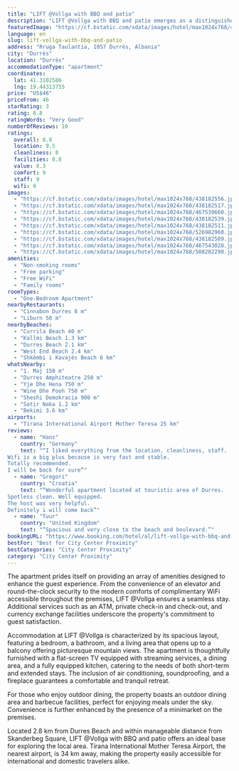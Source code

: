 ```yaml
---
title: "LIFT @Vollga with BBQ and patio"
description: "LIFT @Vollga with BBQ and patio emerges as a distinguished choice for travelers seeking a blend of comfort and convenience in Durrës."
featuredImage: "https://cf.bstatic.com/xdata/images/hotel/max1024x768/438182556.jpg?k=2ee9649a0872c2041e41ac854cea59c56cf03abb155cac6a74bf7ec1a7f2ab03&o=&hp=1"
language: en
slug: lift-vollga-with-bbq-and-patio
address: "Rruga Taulantia, 1057 Durrës, Albania"
city: "Durrës"
location: "Durrës"
accommodationType: "apartment"
coordinates:
  lat: 41.3102586
  lng: 19.44313755
price: "US$46"
priceFrom: 46
starRating: 3
rating: 8.8
ratingWords: "Very Good"
numberOfReviews: 10
ratings:
  overall: 8.8
  location: 9.5
  cleanliness: 8
  facilities: 8.8
  value: 8.3
  comfort: 9
  staff: 9
  wifi: 0
images:
  - "https://cf.bstatic.com/xdata/images/hotel/max1024x768/438182556.jpg?k=2ee9649a0872c2041e41ac854cea59c56cf03abb155cac6a74bf7ec1a7f2ab03&o=&hp=1"
  - "https://cf.bstatic.com/xdata/images/hotel/max1024x768/438182517.jpg?k=f9e35e981aa45bee466f357283fcaa19d790a5605253d68ff9b414e451f7073c&o=&hp=1"
  - "https://cf.bstatic.com/xdata/images/hotel/max1024x768/467539660.jpg?k=cab2974c8828849c977b3368e9fba8b91ca228c7cf9c0bec1e7d3410a72e4db3&o=&hp=1"
  - "https://cf.bstatic.com/xdata/images/hotel/max1024x768/438182539.jpg?k=5c3477928a299585967f7819f4d7f72f38555364666b410568e0f5c17485bde7&o=&hp=1"
  - "https://cf.bstatic.com/xdata/images/hotel/max1024x768/438182511.jpg?k=4ae2f5604f127411ee9eeafa9fb624b22406e10afdb11c3669f1b8c35053d842&o=&hp=1"
  - "https://cf.bstatic.com/xdata/images/hotel/max1024x768/526982960.jpg?k=32ea5df664f515f4c304093748cfb6dbd8e60ca34dd5ed9ab2475c6f0f798469&o=&hp=1"
  - "https://cf.bstatic.com/xdata/images/hotel/max1024x768/438182589.jpg?k=ab478dcf1d5a2301b222e8ba35ff42adf9438f1639188c53556f8f6a6a6d02ee&o=&hp=1"
  - "https://cf.bstatic.com/xdata/images/hotel/max1024x768/467543028.jpg?k=d8fb99dedc5c64a4cabd946256521439b7895f1470cb7a34ac3b5416ee28cc9f&o=&hp=1"
  - "https://cf.bstatic.com/xdata/images/hotel/max1024x768/508202290.jpg?k=163120b9f2aa294623ad29cca025f47b6e1190947bfe447a48b3418694343c25&o=&hp=1"
amenities:
  - "Non-smoking rooms"
  - "Free parking"
  - "Free WiFi"
  - "Family rooms"
roomTypes:
  - "One-Bedroom Apartment"
nearbyRestaurants:
  - "Cinnabon Durres 8 m"
  - "Liburn 50 m"
nearbyBeaches:
  - "Currila Beach 40 m"
  - "Kallmi Beach 1.3 km"
  - "Durres Beach 2.1 km"
  - "West End Beach 2.4 km"
  - "Shkëmbi i Kavajës Beach 6 km"
whatsNearby:
  - "1. Maj 150 m"
  - "Durres Amphiteatre 250 m"
  - "Yje Dhe Hena 750 m"
  - "Wine Dhe Pooh 750 m"
  - "Sheshi Demokracia 900 m"
  - "Sotir Noka 1.2 km"
  - "Bekimi 3.6 km"
airports:
  - "Tirana International Airport Mother Teresa 25 km"
reviews:
  - name: "Hans"
    country: "Germany"
    text: "“I liked everything from the location, cleanliness, staff.
Wifi is a big plus because is very fast and stable.
Totally recommended.
I will be back for sure”"
  - name: "Gregori"
    country: "Croatia"
    text: "“Wonderful apartment located at touristic area of Durres.
Spotless clean. Well equipped.
The host was very helpful.
Definitely i will come back”"
  - name: "Tuur"
    country: "United Kingdom"
    text: "“Spacious and very close to the beach and boulevard.”"
bookingURL: "https://www.booking.com/hotel/al/lift-vollga-with-bbq-and-patio.en-gb.html?aid=8035640"
bestFor: "Best for City Center Proximity"
bestCategories: "City Center Proximity"
category: "City Center Proximity"
---
```


The apartment prides itself on providing an array of amenities designed to enhance the guest experience. From the convenience of an elevator and round-the-clock security to the modern comforts of complimentary WiFi accessible throughout the premises, LIFT @Vollga ensures a seamless stay. Additional services such as an ATM, private check-in and check-out, and currency exchange facilities underscore the property's commitment to guest satisfaction.

Accommodation at LIFT @Vollga is characterized by its spacious layout, featuring a bedroom, a bathroom, and a living area that opens up to a balcony offering picturesque mountain views. The apartment is thoughtfully furnished with a flat-screen TV equipped with streaming services, a dining area, and a fully equipped kitchen, catering to the needs of both short-term and extended stays. The inclusion of air conditioning, soundproofing, and a fireplace guarantees a comfortable and tranquil retreat.

For those who enjoy outdoor dining, the property boasts an outdoor dining area and barbecue facilities, perfect for enjoying meals under the sky. Convenience is further enhanced by the presence of a minimarket on the premises.

Located 2.8 km from Durres Beach and within manageable distance from Skanderbeg Square, LIFT @Vollga with BBQ and patio offers an ideal base for exploring the local area. Tirana International Mother Teresa Airport, the nearest airport, is 34 km away, making the property easily accessible for international and domestic travelers alike.